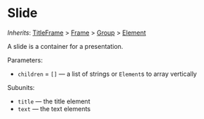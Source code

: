 # Slide

*Inherits*: [TitleFrame](/docs/TitleFrame) > [Frame](/docs/Frame) > [Group](/docs/Group) > [Element](/docs/Element)

A slide is a container for a presentation.

Parameters:
- `children` = `[]` — a list of strings or `Element`s to array vertically

Subunits:
- `title` — the title element
- `text` — the text elements
